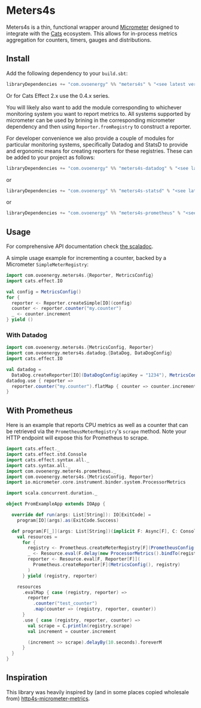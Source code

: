 # Meters4s

Meters4s is a thin, functional wrapper around [Micrometer](https://micrometer.io/) designed to integrate
with the [Cats](https://typelevel.org/cats/) ecosystem. This allows for in-process metrics aggregation
for counters, timers, gauges and distributions.

## Install

Add the following dependency to your `build.sbt`:

```scala
libraryDependencies += "com.ovoenergy" %% "meters4s" % "<see latest version>"
```

Or for Cats Effect 2.x use the 0.4.x series.

You will likely also want to add the module corresponding to whichever monitoring system you want to report metrics to.
All systems supported by micrometer can be used by brining in the corresponding micrometer dependency and then using
`Reporter.fromRegistry` to construct a reporter.

For developer convenience we also provide a couple of modules for particular monitoring systems, specifically Datadog
and
StatsD to provide and ergonomic means for creating reporters for these registries. These can be added to your project as
follows:

```scala
libraryDependencies += "com.ovoenergy" %% "meters4s-datadog" % "<see latest version>"
```

or

```scala
libraryDependencies += "com.ovoenergy" %% "meters4s-statsd" % "<see latest version>"
```

or 

```scala
libraryDependencies += "com.ovoenergy" %% "meters4s-prometheus" % "<see latest version>"
```

## Usage

For comprehensive API documentation check [the scaladoc](https://ovotech.github.io/meters4s/latest/api/).

A simple usage example for incrementing a counter, backed by a Micrometer `SimpleMeterRegistry`:

```scala
import com.ovoenergy.meters4s.{Reporter, MetricsConfig}
import cats.effect.IO

val config = MetricsConfig()
for {
  reporter <- Reporter.createSimple[IO](config)
  counter <- reporter.counter("my.counter")
  _ <- counter.increment
} yield ()
```

### With Datadog

```scala
import com.ovoenergy.meters4s.{MetricsConfig, Reporter}
import com.ovoenergy.meters4s.datadog.{DataDog, DataDogConfig}
import cats.effect.IO

val datadog =
  DataDog.createReporter[IO](DataDogConfig(apiKey = "1234"), MetricsConfig())
datadog.use { reporter =>
  reporter.counter("my.counter").flatMap { counter => counter.increment }
}
```

## With Prometheus

Here is an example that reports CPU metrics as well as a counter that can be retrieved via the 
`PrometheusMeterRegistry`'s `scrape` method. Note your HTTP endpoint will expose this for Prometheus to scrape.

```scala
import cats.effect._
import cats.effect.std.Console
import cats.effect.syntax.all._
import cats.syntax.all._
import com.ovoenergy.meter4s.prometheus._
import com.ovoenergy.meters4s.{MetricsConfig, Reporter}
import io.micrometer.core.instrument.binder.system.ProcessorMetrics

import scala.concurrent.duration._

object PromExampleApp extends IOApp {

  override def run(args: List[String]): IO[ExitCode] =
    program[IO](args).as(ExitCode.Success)

  def program[F[_]](args: List[String])(implicit F: Async[F], C: Console[F]): F[Nothing] = {
    val resources =
      for {
        registry <- Prometheus.createMeterRegistry[F](PrometheusConfig())
        _ <- Resource.eval(F.delay(new ProcessorMetrics().bindTo(registry)))
        reporter <- Resource.eval[F, Reporter[F]](
          Prometheus.createReporter[F](MetricsConfig(), registry)
        )
      } yield (registry, reporter)

    resources
      .evalMap { case (registry, reporter) =>
        reporter
          .counter("test_counter")
          .map(counter => (registry, reporter, counter))
      }
      .use { case (registry, reporter, counter) =>
        val scrape = C.println(registry.scrape)
        val increment = counter.increment

        (increment >> scrape).delayBy(10.seconds).foreverM
      }
  }
}
```

## Inspiration

This library was heavily inspired by (and in some places copied wholesale
from) [http4s-micrometer-metrics](https://github.com/ovotech/http4s-micrometer-metrics).
